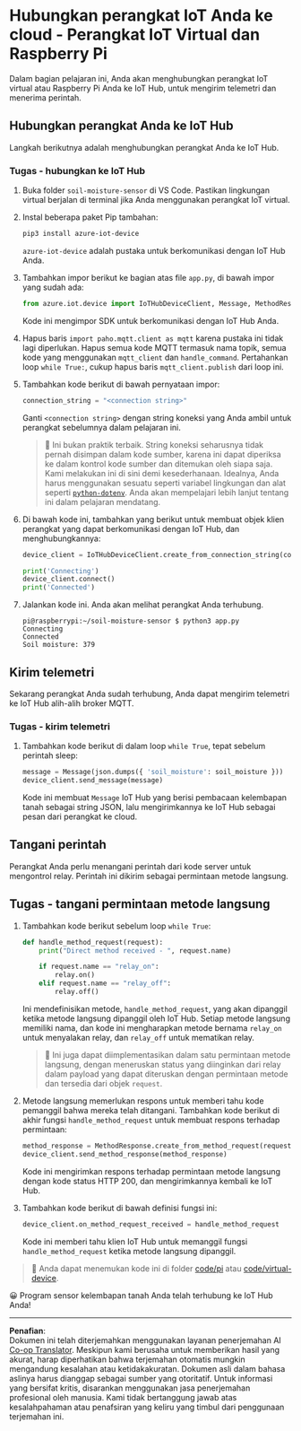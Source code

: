 <!--
CO_OP_TRANSLATOR_METADATA:
{
  "original_hash": "3ac42e284a7222c0e83d2d43231a364f",
  "translation_date": "2025-08-27T22:03:55+00:00",
  "source_file": "2-farm/lessons/4-migrate-your-plant-to-the-cloud/single-board-computer-connect-hub.md",
  "language_code": "id"
}
-->
# Hubungkan perangkat IoT Anda ke cloud - Perangkat IoT Virtual dan Raspberry Pi

Dalam bagian pelajaran ini, Anda akan menghubungkan perangkat IoT virtual atau Raspberry Pi Anda ke IoT Hub, untuk mengirim telemetri dan menerima perintah.

## Hubungkan perangkat Anda ke IoT Hub

Langkah berikutnya adalah menghubungkan perangkat Anda ke IoT Hub.

### Tugas - hubungkan ke IoT Hub

1. Buka folder `soil-moisture-sensor` di VS Code. Pastikan lingkungan virtual berjalan di terminal jika Anda menggunakan perangkat IoT virtual.

1. Instal beberapa paket Pip tambahan:

    ```sh
    pip3 install azure-iot-device
    ```

    `azure-iot-device` adalah pustaka untuk berkomunikasi dengan IoT Hub Anda.

1. Tambahkan impor berikut ke bagian atas file `app.py`, di bawah impor yang sudah ada:

    ```python
    from azure.iot.device import IoTHubDeviceClient, Message, MethodResponse
    ```

    Kode ini mengimpor SDK untuk berkomunikasi dengan IoT Hub Anda.

1. Hapus baris `import paho.mqtt.client as mqtt` karena pustaka ini tidak lagi diperlukan. Hapus semua kode MQTT termasuk nama topik, semua kode yang menggunakan `mqtt_client` dan `handle_command`. Pertahankan loop `while True:`, cukup hapus baris `mqtt_client.publish` dari loop ini.

1. Tambahkan kode berikut di bawah pernyataan impor:

    ```python
    connection_string = "<connection string>"
    ```

    Ganti `<connection string>` dengan string koneksi yang Anda ambil untuk perangkat sebelumnya dalam pelajaran ini.

    > 💁 Ini bukan praktik terbaik. String koneksi seharusnya tidak pernah disimpan dalam kode sumber, karena ini dapat diperiksa ke dalam kontrol kode sumber dan ditemukan oleh siapa saja. Kami melakukan ini di sini demi kesederhanaan. Idealnya, Anda harus menggunakan sesuatu seperti variabel lingkungan dan alat seperti [`python-dotenv`](https://pypi.org/project/python-dotenv/). Anda akan mempelajari lebih lanjut tentang ini dalam pelajaran mendatang.

1. Di bawah kode ini, tambahkan yang berikut untuk membuat objek klien perangkat yang dapat berkomunikasi dengan IoT Hub, dan menghubungkannya:

    ```python
    device_client = IoTHubDeviceClient.create_from_connection_string(connection_string)

    print('Connecting')
    device_client.connect()
    print('Connected')
    ```

1. Jalankan kode ini. Anda akan melihat perangkat Anda terhubung.

    ```output
    pi@raspberrypi:~/soil-moisture-sensor $ python3 app.py 
    Connecting
    Connected
    Soil moisture: 379
    ```

## Kirim telemetri

Sekarang perangkat Anda sudah terhubung, Anda dapat mengirim telemetri ke IoT Hub alih-alih broker MQTT.

### Tugas - kirim telemetri

1. Tambahkan kode berikut di dalam loop `while True`, tepat sebelum perintah sleep:

    ```python
    message = Message(json.dumps({ 'soil_moisture': soil_moisture }))
    device_client.send_message(message)
    ```

    Kode ini membuat `Message` IoT Hub yang berisi pembacaan kelembapan tanah sebagai string JSON, lalu mengirimkannya ke IoT Hub sebagai pesan dari perangkat ke cloud.

## Tangani perintah

Perangkat Anda perlu menangani perintah dari kode server untuk mengontrol relay. Perintah ini dikirim sebagai permintaan metode langsung.

## Tugas - tangani permintaan metode langsung

1. Tambahkan kode berikut sebelum loop `while True`:

    ```python
    def handle_method_request(request):
        print("Direct method received - ", request.name)
    
        if request.name == "relay_on":
            relay.on()
        elif request.name == "relay_off":
            relay.off()    
    ```

    Ini mendefinisikan metode, `handle_method_request`, yang akan dipanggil ketika metode langsung dipanggil oleh IoT Hub. Setiap metode langsung memiliki nama, dan kode ini mengharapkan metode bernama `relay_on` untuk menyalakan relay, dan `relay_off` untuk mematikan relay.

    > 💁 Ini juga dapat diimplementasikan dalam satu permintaan metode langsung, dengan meneruskan status yang diinginkan dari relay dalam payload yang dapat diteruskan dengan permintaan metode dan tersedia dari objek `request`.

1. Metode langsung memerlukan respons untuk memberi tahu kode pemanggil bahwa mereka telah ditangani. Tambahkan kode berikut di akhir fungsi `handle_method_request` untuk membuat respons terhadap permintaan:

    ```python
    method_response = MethodResponse.create_from_method_request(request, 200)
    device_client.send_method_response(method_response)
    ```

    Kode ini mengirimkan respons terhadap permintaan metode langsung dengan kode status HTTP 200, dan mengirimkannya kembali ke IoT Hub.

1. Tambahkan kode berikut di bawah definisi fungsi ini:

    ```python
    device_client.on_method_request_received = handle_method_request
    ```

    Kode ini memberi tahu klien IoT Hub untuk memanggil fungsi `handle_method_request` ketika metode langsung dipanggil.

> 💁 Anda dapat menemukan kode ini di folder [code/pi](../../../../../2-farm/lessons/4-migrate-your-plant-to-the-cloud/code/pi) atau [code/virtual-device](../../../../../2-farm/lessons/4-migrate-your-plant-to-the-cloud/code/virtual-device).

😀 Program sensor kelembapan tanah Anda telah terhubung ke IoT Hub Anda!

---

**Penafian**:  
Dokumen ini telah diterjemahkan menggunakan layanan penerjemahan AI [Co-op Translator](https://github.com/Azure/co-op-translator). Meskipun kami berusaha untuk memberikan hasil yang akurat, harap diperhatikan bahwa terjemahan otomatis mungkin mengandung kesalahan atau ketidakakuratan. Dokumen asli dalam bahasa aslinya harus dianggap sebagai sumber yang otoritatif. Untuk informasi yang bersifat kritis, disarankan menggunakan jasa penerjemahan profesional oleh manusia. Kami tidak bertanggung jawab atas kesalahpahaman atau penafsiran yang keliru yang timbul dari penggunaan terjemahan ini.